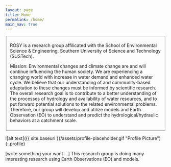 ```yaml
---
layout: page
title: Home
permalink: /home/
main_nav: true
---
```

<fieldset>
  <p>ROSY is a research group affilicated with the School of Environmental Science & Engineering, Southern University of Science and Technology (SUSTech).</p>
  <p>Mission: Environmental changes and climate change are and will continue influencing the human society. We are experiencing a changing world with increase in water demand and enhanced water cycle. We believe that our understanding of and community-based adaptation to these changes must be informed by scientific research. The overall research goal is to contribute to a better understanding of the processes of hydrology and availability of water resources, and to put forward potential solutions to the related environmental problems. Therefore, our group will develop and utilize models and Earth Observation (EO) to understand and predict the hydrological/hydraulic behaviors at a catchment scale. </p>
</fieldset>

![alt text]({{ site.baseurl }}/assets/profile-placeholder.gif "Profile Picture"){:.profile}

[write something your want ...]
This research group is doing many interesting research using Earth Observations (EO) and models. 
